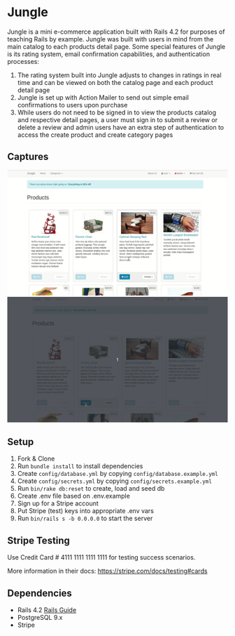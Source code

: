 # Jungle

Jungle is a mini e-commerce application built with Rails 4.2 for purposes of teaching Rails by example.
Jungle was built with users in mind from the main catalog to each products detail page.
Some special features of Jungle is its rating system, email confirmation capabilities, and authentication processes:
  1. The rating system built into Jungle adjusts to changes in ratings in real time and can be viewed on both the catalog page and each product detail page
  2. Jungle is set up with Action Mailer to send out simple email confirmations to users upon purchase
  3. While users do not need to be signed in to view the products catalog and respective detail pages, a user must sign in to submit a review or delete a review and admin users have an extra step of authentication to access the create product and create category pages

## Captures

!["Product Catalog: Logged-In User"](https://github.com/checksonhk/jungle/blob/master/img/demo-1.gif)
!["Product Catelog Continued: Multiple Badges"](https://github.com/checksonhk/jungle/blob/master/img/demo-2.gif)


## Setup

1. Fork & Clone
2. Run `bundle install` to install dependencies
3. Create `config/database.yml` by copying `config/database.example.yml`
4. Create `config/secrets.yml` by copying `config/secrets.example.yml`
5. Run `bin/rake db:reset` to create, load and seed db
6. Create .env file based on .env.example
7. Sign up for a Stripe account
8. Put Stripe (test) keys into appropriate .env vars
9. Run `bin/rails s -b 0.0.0.0` to start the server

## Stripe Testing

Use Credit Card # 4111 1111 1111 1111 for testing success scenarios.

More information in their docs: <https://stripe.com/docs/testing#cards>

## Dependencies

* Rails 4.2 [Rails Guide](http://guides.rubyonrails.org/v4.2/)
* PostgreSQL 9.x
* Stripe
